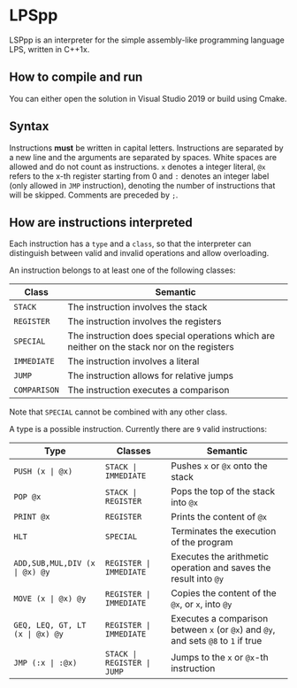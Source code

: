 # LPSpp

LSPpp is an interpreter for the simple assembly-like programming language LPS, written in C++1x.

## How to compile and run

You can either open the solution in Visual Studio 2019 or build using Cmake.

## Syntax

Instructions **must** be written in capital letters. Instructions are separated by a new line and the arguments are separated by spaces.
White spaces are allowed and do not count as instructions. `x` denotes a integer literal, `@x` refers to the x-th register starting from 0
and `:` denotes an integer label (only allowed in `JMP` instruction), denoting the number of instructions that will be skipped.
Comments are preceded by `;`.

## How are instructions interpreted

Each instruction has a `type` and a `class`, so that the interpreter can distinguish between valid and invalid operations and allow overloading.

An instruction belongs to at least one of the following classes:

|Class|Semantic|
|--|--|
|`STACK`| The instruction involves the stack|
|`REGISTER`| The instruction involves the registers|
|`SPECIAL`| The instruction does special operations which are neither on the stack nor on the registers|
|`IMMEDIATE`| The instruction involves a literal|
|`JUMP`|The instruction allows for relative jumps|
|`COMPARISON`|The instruction executes a comparison|

Note that `SPECIAL` cannot be combined with any other class.

A type is a possible instruction. Currently there are `9` valid instructions:

|Type|Classes|Semantic|
|--|--|---|
|`PUSH (x \| @x)`| `STACK \| IMMEDIATE`|Pushes `x` or `@x` onto the stack |
|`POP @x`|`STACK \| REGISTER`|Pops the top of the stack into `@x`|
|`PRINT @x`|`REGISTER`|Prints the content of `@x`|
|`HLT`|`SPECIAL`|Terminates the execution of the program|
|`ADD,SUB,MUL,DIV (x \| @x) @y`|`REGISTER \| IMMEDIATE`|Executes the arithmetic operation and saves the result into `@y`|
|`MOVE (x \| @x) @y`|`REGISTER \| IMMEDIATE`| Copies the content of the `@x`, or `x`, into `@y`|
|`GEQ, LEQ, GT, LT (x \| @x) @y`| `REGISTER \| IMMEDIATE`| Executes a comparison between `x` (or `@x`) and `@y`, and sets `@8` to `1` if true|
|`JMP (:x \| :@x)`|`STACK \| REGISTER \| JUMP`|Jumps to the `x` or `@x`-th instruction|

